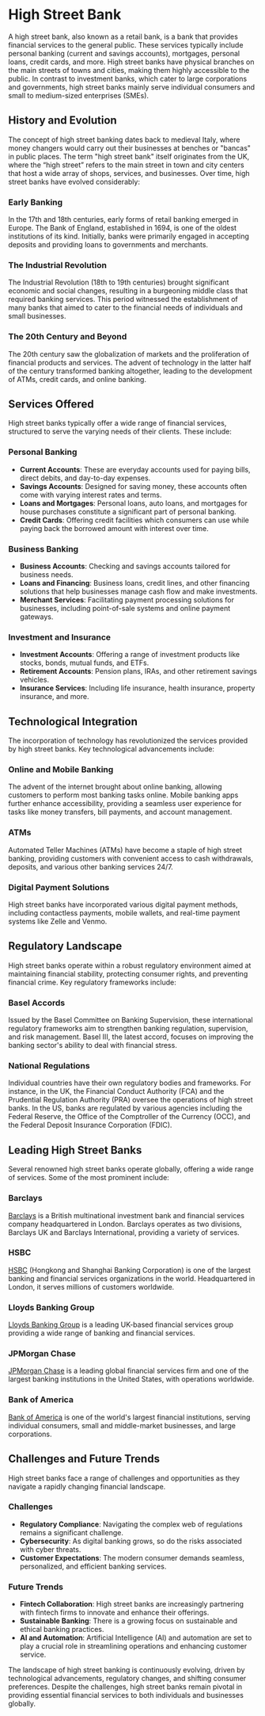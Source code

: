 # High Street Bank

A high street bank, also known as a retail bank, is a bank that provides financial services to the general public. These services typically include personal banking (current and savings accounts), mortgages, personal loans, credit cards, and more. High street banks have physical branches on the main streets of towns and cities, making them highly accessible to the public. In contrast to investment banks, which cater to large corporations and governments, high street banks mainly serve individual consumers and small to medium-sized enterprises (SMEs).

## History and Evolution

The concept of high street banking dates back to medieval Italy, where money changers would carry out their businesses at benches or "bancas" in public places. The term "high street bank" itself originates from the UK, where the “high street” refers to the main street in town and city centers that host a wide array of shops, services, and businesses. Over time, high street banks have evolved considerably:

### Early Banking

In the 17th and 18th centuries, early forms of retail banking emerged in Europe. The Bank of England, established in 1694, is one of the oldest institutions of its kind. Initially, banks were primarily engaged in accepting deposits and providing loans to governments and merchants.

### The Industrial Revolution

The Industrial Revolution (18th to 19th centuries) brought significant economic and social changes, resulting in a burgeoning middle class that required banking services. This period witnessed the establishment of many banks that aimed to cater to the financial needs of individuals and small businesses.

### The 20th Century and Beyond

The 20th century saw the globalization of markets and the proliferation of financial products and services. The advent of technology in the latter half of the century transformed banking altogether, leading to the development of ATMs, credit cards, and online banking.

## Services Offered

High street banks typically offer a wide range of financial services, structured to serve the varying needs of their clients. These include:

### Personal Banking

- **Current Accounts**: These are everyday accounts used for paying bills, direct debits, and day-to-day expenses.
- **Savings Accounts**: Designed for saving money, these accounts often come with varying interest rates and terms.
- **Loans and Mortgages**: Personal loans, auto loans, and mortgages for house purchases constitute a significant part of personal banking.
- **Credit Cards**: Offering credit facilities which consumers can use while paying back the borrowed amount with interest over time.

### Business Banking

- **Business Accounts**: Checking and savings accounts tailored for business needs.
- **Loans and Financing**: Business loans, credit lines, and other financing solutions that help businesses manage cash flow and make investments.
- **Merchant Services**: Facilitating payment processing solutions for businesses, including point-of-sale systems and online payment gateways.

### Investment and Insurance

- **Investment Accounts**: Offering a range of investment products like stocks, bonds, mutual funds, and ETFs.
- **Retirement Accounts**: Pension plans, IRAs, and other retirement savings vehicles.
- **Insurance Services**: Including life insurance, health insurance, property insurance, and more.

## Technological Integration

The incorporation of technology has revolutionized the services provided by high street banks. Key technological advancements include:

### Online and Mobile Banking

The advent of the internet brought about online banking, allowing customers to perform most banking tasks online. Mobile banking apps further enhance accessibility, providing a seamless user experience for tasks like money transfers, bill payments, and account management.

### ATMs

Automated Teller Machines (ATMs) have become a staple of high street banking, providing customers with convenient access to cash withdrawals, deposits, and various other banking services 24/7.

### Digital Payment Solutions

High street banks have incorporated various digital payment methods, including contactless payments, mobile wallets, and real-time payment systems like Zelle and Venmo.

## Regulatory Landscape

High street banks operate within a robust regulatory environment aimed at maintaining financial stability, protecting consumer rights, and preventing financial crime. Key regulatory frameworks include:

### Basel Accords

Issued by the Basel Committee on Banking Supervision, these international regulatory frameworks aim to strengthen banking regulation, supervision, and risk management. Basel III, the latest accord, focuses on improving the banking sector's ability to deal with financial stress.

### National Regulations

Individual countries have their own regulatory bodies and frameworks. For instance, in the UK, the Financial Conduct Authority (FCA) and the Prudential Regulation Authority (PRA) oversee the operations of high street banks. In the US, banks are regulated by various agencies including the Federal Reserve, the Office of the Comptroller of the Currency (OCC), and the Federal Deposit Insurance Corporation (FDIC).

## Leading High Street Banks

Several renowned high street banks operate globally, offering a wide range of services. Some of the most prominent include:

### Barclays

[Barclays](https://home.barclays) is a British multinational investment bank and financial services company headquartered in London. Barclays operates as two divisions, Barclays UK and Barclays International, providing a variety of services.

### HSBC

[HSBC](https://www.hsbc.com) (Hongkong and Shanghai Banking Corporation) is one of the largest banking and financial services organizations in the world. Headquartered in London, it serves millions of customers worldwide.
 
### Lloyds Banking Group

[Lloyds Banking Group](https://www.lloydsbankinggroup.com) is a leading UK-based financial services group providing a wide range of banking and financial services.

### JPMorgan Chase

[JPMorgan Chase](https://www.jpmorganchase.com) is a leading global financial services firm and one of the largest banking institutions in the United States, with operations worldwide.

### Bank of America

[Bank of America](https://www.bankofamerica.com) is one of the world's largest financial institutions, serving individual consumers, small and middle-market businesses, and large corporations.

## Challenges and Future Trends

High street banks face a range of challenges and opportunities as they navigate a rapidly changing financial landscape.

### Challenges

- **Regulatory Compliance**: Navigating the complex web of regulations remains a significant challenge.
- **Cybersecurity**: As digital banking grows, so do the risks associated with cyber threats.
- **Customer Expectations**: The modern consumer demands seamless, personalized, and efficient banking services.

### Future Trends

- **Fintech Collaboration**: High street banks are increasingly partnering with fintech firms to innovate and enhance their offerings.
- **Sustainable Banking**: There is a growing focus on sustainable and ethical banking practices.
- **AI and Automation**: Artificial Intelligence (AI) and automation are set to play a crucial role in streamlining operations and enhancing customer service.

The landscape of high street banking is continuously evolving, driven by technological advancements, regulatory changes, and shifting consumer preferences. Despite the challenges, high street banks remain pivotal in providing essential financial services to both individuals and businesses globally.